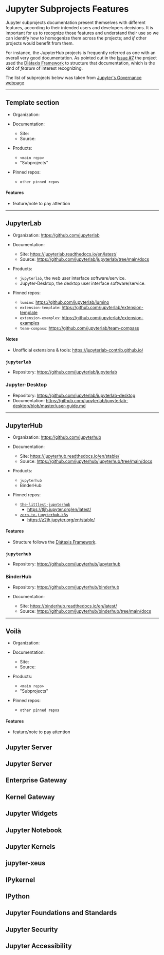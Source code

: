 # Jupyter Subprojects Features

Jupyter subprojects documentation present themselves with different features,
according to their intended users and developers decisions.
It is important for us to recognize those features and understand their use
so we can identify how to homogenize them across the projects; and *if* other
projects would benefit from them.

For instance, the JupyterHub projects is frequently referred as one with
an overall very good documentation.
As pointed out in the [Issue #7](https://github.com/jupyter/docs-team-compass/issues/7)
the project used the [Diátaxis Framework](https://diataxis.fr/) to structure
that documentation, which is the kind of *feature* of interest recognizing.

The list of subprojects below was taken from [Jupyter's Governance webpage](https://jupyter.org/governance/list_of_subprojects.html)


- - -

## Template section

- Organization:

- Documentation:
    - Site:
    - Source:

- Products:
    - `<main repo>`
    - "Subprojects"

- Pinned repos:
    - `other pinned repos`

#### Features

+ feature/note to pay attention

- - -


## JupyterLab

- Organization: https://github.com/jupyterlab
- Documentation:
    - Site: https://jupyterlab.readthedocs.io/en/latest/
    - Source: https://github.com/jupyterlab/jupyterlab/tree/main/docs


- Products:
    - `jupyterlab`, the web user interface software/service.
    - Jupyter-Desktop, the desktop user interface software/service.

- Pinned repos:
    - `lumino`: https://github.com/jupyterlab/lumino
    - `extension-template`: https://github.com/jupyterlab/extension-template
    - `extension-examples`: https://github.com/jupyterlab/extension-examples
    - `team-compass`: https://github.com/jupyterlab/team-compass

#### Notes

* Unofficial extensions & tools: https://jupyterlab-contrib.github.io/


### `jupyterlab`

- Repository: https://github.com/jupyterlab/jupyterlab


### Jupyter-Desktop

- Repository: https://github.com/jupyterlab/jupyterlab-desktop
- Documentation: https://github.com/jupyterlab/jupyterlab-desktop/blob/master/user-guide.md

-----

## JupyterHub

- Organization: https://github.com/jupyterhub

- Documentation:
    - Site: https://jupyterhub.readthedocs.io/en/stable/
    - Source: https://github.com/jupyterhub/jupyterhub/tree/main/docs

- Products:
    - `jupyterhub`
    - BinderHub

- Pinned repos:
    - [`the-littlest-jupyterhub`](https://github.com/jupyterhub/the-littlest-jupyterhub)
        - https://tljh.jupyter.org/en/latest/
    - [`zero-to-jupyterhub-k8s`](https://github.com/jupyterhub/zero-to-jupyterhub-k8s)
        - https://z2jh.jupyter.org/en/stable/

#### Features

+ Structure follows the [Diátaxis Framework](https://diataxis.fr/explanation/).


### `jupyterhub`

- Repository: https://github.com/jupyterhub/jupyterhub

### BinderHub

- Repository: https://github.com/jupyterhub/binderhub

- Documentation:
    - Site: https://binderhub.readthedocs.io/en/latest/
    - Source: https://github.com/jupyterhub/binderhub/tree/main/docs


-----

## Voilà

- Organization:

- Documentation:
    - Site:
    - Source:

- Products:
    - `<main repo>`
    - "Subprojects"

- Pinned repos:
    - `other pinned repos`

#### Features

+ feature/note to pay attention


## Jupyter Server

## Jupyter Server

## Enterprise Gateway

## Kernel Gateway

## Jupyter Widgets

## Jupyter Notebook

## Jupyter Kernels

## jupyter-xeus

## IPykernel

## IPython

## Jupyter Foundations and Standards

## Jupyter Security

## Jupyter Accessibility
